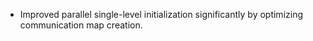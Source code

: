 - Improved parallel single-level initialization significantly by optimizing communication map creation.
